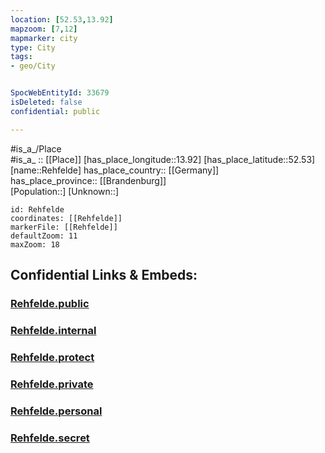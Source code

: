 ```yaml
---
location: [52.53,13.92] 
mapzoom: [7,12] 
mapmarker: city 
type: City
tags:
- geo/City


SpocWebEntityId: 33679
isDeleted: false
confidential: public

---
```

#is_a_/Place  
#is_a_ :: [[Place]] 
[has_place_longitude::13.92] 
[has_place_latitude::52.53] 
[name::Rehfelde] 
has_place_country:: [[Germany]]  
has_place_province:: [[Brandenburg]]  
[Population::] 
[Unknown::] 


```leaflet
id: Rehfelde
coordinates: [[Rehfelde]] 
markerFile: [[Rehfelde]] 
defaultZoom: 11 
maxZoom: 18
```


## Confidential Links & Embeds: 

### [Rehfelde.public](/_public/\Earth\Continent\Europe\Europe~Central\Germany\Germany~East\Brandenburg\counties~Brandenburg\Märkisch-Oderland\cities~Oderland\Märkische_Schweiz\boroughs~Märk_SchweizRehfelde.public.md) 

### [Rehfelde.internal](/_internal/\Earth\Continent\Europe\Europe~Central\Germany\Germany~East\Brandenburg\counties~Brandenburg\Märkisch-Oderland\cities~Oderland\Märkische_Schweiz\boroughs~Märk_SchweizRehfelde.internal.md) 

### [Rehfelde.protect](/_protect/\Earth\Continent\Europe\Europe~Central\Germany\Germany~East\Brandenburg\counties~Brandenburg\Märkisch-Oderland\cities~Oderland\Märkische_Schweiz\boroughs~Märk_SchweizRehfelde.protect.md) 

### [Rehfelde.private](/_private/\Earth\Continent\Europe\Europe~Central\Germany\Germany~East\Brandenburg\counties~Brandenburg\Märkisch-Oderland\cities~Oderland\Märkische_Schweiz\boroughs~Märk_SchweizRehfelde.private.md) 

### [Rehfelde.personal](/_personal/\Earth\Continent\Europe\Europe~Central\Germany\Germany~East\Brandenburg\counties~Brandenburg\Märkisch-Oderland\cities~Oderland\Märkische_Schweiz\boroughs~Märk_SchweizRehfelde.personal.md) 

### [Rehfelde.secret](/_secret/\Earth\Continent\Europe\Europe~Central\Germany\Germany~East\Brandenburg\counties~Brandenburg\Märkisch-Oderland\cities~Oderland\Märkische_Schweiz\boroughs~Märk_SchweizRehfelde.secret.md)


